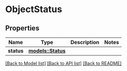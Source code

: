 # ObjectStatus

## Properties

Name | Type | Description | Notes
------------ | ------------- | ------------- | -------------
**status** | [**models::Status**](Status.md) |  | 

[[Back to Model list]](../README.md#documentation-for-models) [[Back to API list]](../README.md#documentation-for-api-endpoints) [[Back to README]](../README.md)


